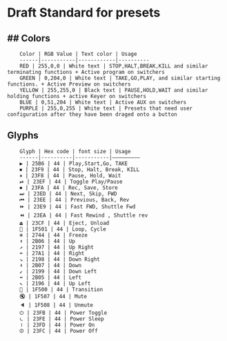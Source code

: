 # Draft Standard for presets

## ## Colors

		Color | RGB Value | Text color | Usage	
		------|-----------|------------|----------
		RED | 255,0,0 | White text | STOP,HALT,BREAK,KILL and similar terminating functions + Active program on switchers
		GREEN | 0,204,0 | White text | TAKE,GO,PLAY, and similar starting functions. + Active Preview on switchers
		YELLOW | 255,255,0 | Black text | PAUSE,HOLD,WAIT and similar holding functions + active Keyer on switchers
		BLUE | 0,51,204 | White text | Active AUX on switchers
		PURPLE | 255,0,255 | White text | Presets that need user configuration after they have been draged onto a button 


## Glyphs 

		Glyph | Hex code | font size | Usage 
		------|----------|-----------|–––––––––
		▶️ | 25B6 | 44 | Play,Start,Go, TAKE
		⏹ | 23F9 | 44 | Stop, Halt, Break, KILL
		⏸ | 23F8 | 44 | Pause, Hold, Wait
		⏯ | 23EF | 44 | Toggle Play/Pause 
		⏺ | 23FA | 44 | Rec, Save, Store 
		⏭ | 23ED | 44 | Next, Skip, FWD
		⏮ | 23EE | 44 | Previous, Back, Rev
		⏩ | 23E9 | 44 | Fast FWD, Shuttle Fwd
		⏪ | 23EA | 44 | Fast Rewind , Shuttle rev
		⏏️ | 23CF | 44 | Eject, Unload
		🔁 | 1F501 | 44 | Loop, Cycle
		❄︎ | 2744 | 44 | Freeze
		⬆️ | 2B06 | 44 | Up
		↗️ | 2197 | 44 | Up Right
		➡️ | 27A1 | 44 | Right
		↘️ | 2198 | 44 | Down Right
		⬇️ | 2B07 | 44 | Down
		↙️ | 2199 | 44 | Down Left 
		⬅️ | 2B05 | 44 | Left
		↖️ | 2196 | 44 | Up Left 
		🔀 | 1F500 | 44 | Transition
		🔇 | 1F507 | 44 | Mute 
		🔈 | 1F508 | 44 | Unmute 
		⏻ | 23FB | 44 | Power Toggle 
		⏾ | 23FE | 44 | Power Sleep 
		⏽ | 23FD | 44 | Power On
		⏼ | 23FC | 44 | Power Off